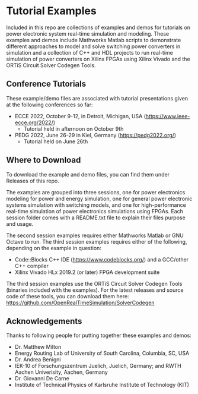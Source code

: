 # Tutorial Examples

Included in this repo are collections of examples and demos for tutorials on power electronic system real-time simulation and modeling.
These examples and demos include Mathworks Matlab scripts to demonstrate different approaches to model and solve switching power converters in simulation and a collection of C++ and HDL projects to run real-time simulation of power converters on Xilinx FPGAs using Xilinx Vivado and the ORTiS Circuit Solver Codegen Tools.

## Conference Tutorials

These example/demo files are associated with tutorial presentations given at the following conferences so far:
  * ECCE 2022, October 9-12, in Detroit, Michigan, USA (https://www.ieee-ecce.org/2022/)
    * Tutorial held in afternoon on October 9th
  * PEDG 2022, June 26-29 in Kiel, Germany (https://pedg2022.org/)
    * Tutorial held on June 26th

## Where to Download

To download the example and demo files, you can find them under Releases of this repo.

The examples are grouped into three sessions, one for power electronics modeling for power and energy simulation, one for general power electronic systems simulation with switching models, and one for high-performance real-time simulation of power electronics simulations using FPGAs.  Each session folder comes with a README.txt file to explain their files purpose and usage.

The second session examples requires either Mathworks Matlab or GNU Octave to run.  The third session examples requires either of the following, depending on the example in question:
  * Code::Blocks C++ IDE (https://www.codeblocks.org/) and a GCC/other C++ compiler
  * Xilinx Vivado HLx 2019.2 (or later) FPGA development suite
  
 The third session examples use the ORTiS Circuit Solver Codegen Tools (binaries included with the examples).
 For the latest releases and source code of these tools, you can download them here: https://github.com/OpenRealTimeSimulation/SolverCodegen
 
 ## Acknowledgements
 
Thanks to following people for putting together these examples and demos:
 * Dr. Matthew Milton
  * Energy Routing Lab of University of South Carolina, Columbia, SC, USA
 * Dr. Andrea Benigni
  * IEK-10 of Forschungszentrum Juelich, Juelich, Germany; and RWTH Aachen Univerisity, Aachen, Germany
 * Dr. Giovanni De Carne
  * Institute of Technical Physics of Karlsruhe Institute of Technology (KIT)
